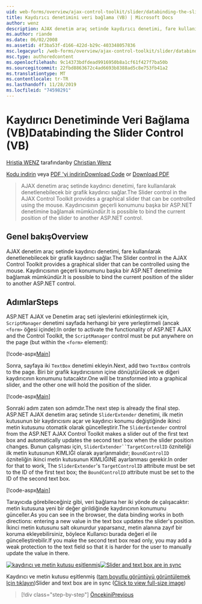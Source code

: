 ```yaml
---
uid: web-forms/overview/ajax-control-toolkit/slider/databinding-the-slider-control-vb
title: Kaydırıcı denetimini veri bağlama (VB) | Microsoft Docs
author: wenz
description: AJAX denetim araç setinde kaydırıcı denetimi, fare kullanılarak denetlenebilecek bir grafik kaydırıcı sağlar. Geçerli pozitif durumlar bağlamak mümkündür...
ms.author: riande
ms.date: 06/02/2008
ms.assetid: 4f3ba53f-d166-422d-b29c-403348057836
msc.legacyurl: /web-forms/overview/ajax-control-toolkit/slider/databinding-the-slider-control-vb
msc.type: authoredcontent
ms.openlocfilehash: 9c14373bdfdead9916950b8a1cf61f427f7ba50b
ms.sourcegitcommit: 22fbd8863672c4ad6693b8388ad5c8e753fb41a2
ms.translationtype: MT
ms.contentlocale: tr-TR
ms.lasthandoff: 11/28/2019
ms.locfileid: "74598291"
---
```

# <a name="databinding-the-slider-control-vb"></a><span data-ttu-id="227ac-104">Kaydırıcı Denetiminde Veri Bağlama (VB)</span><span class="sxs-lookup"><span data-stu-id="227ac-104">Databinding the Slider Control (VB)</span></span>

<span data-ttu-id="227ac-105">[Hristia WENZ](https://github.com/wenz) tarafından</span><span class="sxs-lookup"><span data-stu-id="227ac-105">by [Christian Wenz](https://github.com/wenz)</span></span>

<span data-ttu-id="227ac-106">[Kodu indirin](https://download.microsoft.com/download/9/3/f/93f8daea-bebd-4821-833b-95205389c7d0/Slider0.vb.zip) veya [PDF 'yi indirin](https://download.microsoft.com/download/2/d/c/2dc10e34-6983-41d4-9c08-f78f5387d32b/slider0VB.pdf)</span><span class="sxs-lookup"><span data-stu-id="227ac-106">[Download Code](https://download.microsoft.com/download/9/3/f/93f8daea-bebd-4821-833b-95205389c7d0/Slider0.vb.zip) or [Download PDF](https://download.microsoft.com/download/2/d/c/2dc10e34-6983-41d4-9c08-f78f5387d32b/slider0VB.pdf)</span></span>

> <span data-ttu-id="227ac-107">AJAX denetim araç setinde kaydırıcı denetimi, fare kullanılarak denetlenebilecek bir grafik kaydırıcı sağlar.</span><span class="sxs-lookup"><span data-stu-id="227ac-107">The Slider control in the AJAX Control Toolkit provides a graphical slider that can be controlled using the mouse.</span></span> <span data-ttu-id="227ac-108">Kaydırıcısının geçerli konumunu başka bir ASP.NET denetimine bağlamak mümkündür.</span><span class="sxs-lookup"><span data-stu-id="227ac-108">It is possible to bind the current position of the slider to another ASP.NET control.</span></span>

## <a name="overview"></a><span data-ttu-id="227ac-109">Genel bakış</span><span class="sxs-lookup"><span data-stu-id="227ac-109">Overview</span></span>

<span data-ttu-id="227ac-110">AJAX denetim araç setinde kaydırıcı denetimi, fare kullanılarak denetlenebilecek bir grafik kaydırıcı sağlar.</span><span class="sxs-lookup"><span data-stu-id="227ac-110">The Slider control in the AJAX Control Toolkit provides a graphical slider that can be controlled using the mouse.</span></span> <span data-ttu-id="227ac-111">Kaydırıcısının geçerli konumunu başka bir ASP.NET denetimine bağlamak mümkündür.</span><span class="sxs-lookup"><span data-stu-id="227ac-111">It is possible to bind the current position of the slider to another ASP.NET control.</span></span>

## <a name="steps"></a><span data-ttu-id="227ac-112">Adımlar</span><span class="sxs-lookup"><span data-stu-id="227ac-112">Steps</span></span>

<span data-ttu-id="227ac-113">ASP.NET AJAX ve Denetim araç seti işlevlerini etkinleştirmek için, `ScriptManager` denetimi sayfada herhangi bir yere yerleştirmeli (ancak `<form>` öğesi içinde):</span><span class="sxs-lookup"><span data-stu-id="227ac-113">In order to activate the functionality of ASP.NET AJAX and the Control Toolkit, the `ScriptManager` control must be put anywhere on the page (but within the `<form>` element):</span></span>

[!code-aspx[Main](databinding-the-slider-control-vb/samples/sample1.aspx)]

<span data-ttu-id="227ac-114">Sonra, sayfaya iki `TextBox` denetimi ekleyin.</span><span class="sxs-lookup"><span data-stu-id="227ac-114">Next, add two `TextBox` controls to the page.</span></span> <span data-ttu-id="227ac-115">Biri bir grafik kaydırıcısının içine dönüştürülecek ve diğeri kaydırıcının konumunu tutacaktır.</span><span class="sxs-lookup"><span data-stu-id="227ac-115">One will be transformed into a graphical slider, and the other one will hold the position of the slider.</span></span>

[!code-aspx[Main](databinding-the-slider-control-vb/samples/sample2.aspx)]

<span data-ttu-id="227ac-116">Sonraki adım zaten son adımdır.</span><span class="sxs-lookup"><span data-stu-id="227ac-116">The next step is already the final step.</span></span> <span data-ttu-id="227ac-117">ASP.NET AJAX denetim araç setinde `SliderExtender` denetimi, ilk metin kutusunun bir kaydırıcısını açar ve kaydırıcı konumu değiştiğinde ikinci metin kutusunu otomatik olarak güncelleştirir.</span><span class="sxs-lookup"><span data-stu-id="227ac-117">The `SliderExtender` control from the ASP.NET AJAX Control Toolkit makes a slider out of the first text box and automatically updates the second text box when the slider position changes.</span></span> <span data-ttu-id="227ac-118">Bunun çalışması için, `SliderExtender``TargetControlID` özniteliği ilk metin kutusunun KIMLIĞI olarak ayarlanmalıdır; `BoundControlID` özniteliğin ikinci metin kutusunun KIMLIĞINE ayarlanması gerekir.</span><span class="sxs-lookup"><span data-stu-id="227ac-118">In order for that to work, The `SliderExtender`'s `TargetControlID` attribute must be set to the ID of the first text box; the `BoundControlID` attribute must be set to the ID of the second text box.</span></span>

[!code-aspx[Main](databinding-the-slider-control-vb/samples/sample3.aspx)]

<span data-ttu-id="227ac-119">Tarayıcıda görebileceğiniz gibi, veri bağlama her iki yönde de çalışacaktır: metin kutusuna yeni bir değer girildiğinde kaydırıcının konumunu günceller.</span><span class="sxs-lookup"><span data-stu-id="227ac-119">As you can see in the browser, the data binding works in both directions: entering a new value in the text box updates the slider's position.</span></span> <span data-ttu-id="227ac-120">İkinci metin kutusunu salt okunurdur yaparsanız, metin alanına zayıf bir koruma ekleyebilirsiniz, böylece Kullanıcı burada değeri el ile güncelleştirebilir.</span><span class="sxs-lookup"><span data-stu-id="227ac-120">If you make the second text box read only, you may add a weak protection to the text field so that it is harder for the user to manually update the value in there.</span></span>

<span data-ttu-id="227ac-121">[![kaydırıcı ve metin kutusu eşitlenmiş](databinding-the-slider-control-vb/_static/image2.png)](databinding-the-slider-control-vb/_static/image1.png)</span><span class="sxs-lookup"><span data-stu-id="227ac-121">[![Slider and text box are in sync](databinding-the-slider-control-vb/_static/image2.png)](databinding-the-slider-control-vb/_static/image1.png)</span></span>

<span data-ttu-id="227ac-122">Kaydırıcı ve metin kutusu eşitlenmiş ([tam boyutlu görüntüyü görüntülemek Için tıklayın](databinding-the-slider-control-vb/_static/image3.png))</span><span class="sxs-lookup"><span data-stu-id="227ac-122">Slider and text box are in sync ([Click to view full-size image](databinding-the-slider-control-vb/_static/image3.png))</span></span>

> [!div class="step-by-step"]
> [<span data-ttu-id="227ac-123">Öncekini</span><span class="sxs-lookup"><span data-stu-id="227ac-123">Previous</span></span>](using-the-slider-control-with-auto-postback-vb.md)
